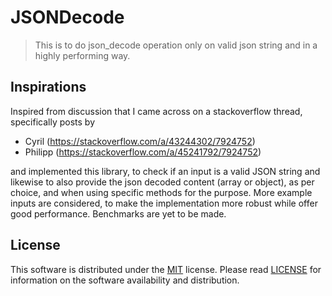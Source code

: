 # JSONDecode
> This is to do json_decode operation only on valid json string and in a highly performing way.

## Inspirations
Inspired from discussion that I came across on a stackoverflow thread, specifically posts by 
  - Cyril (https://stackoverflow.com/a/43244302/7924752)
  - Philipp (https://stackoverflow.com/a/45241792/7924752)
  
and implemented this library, to check if an input is a valid JSON string and likewise to also provide the json decoded content (array or object), as per choice, and when using specific methods for the purpose. More example inputs are considered, to make the implementation more robust while offer good performance. Benchmarks are yet to be made.

## License
This software is distributed under the [MIT](https://opensource.org/licenses/MIT) license. Please read [LICENSE](https://github.com/easeappphp/PDOLight/blob/main/LICENSE) for information on the software availability and distribution.